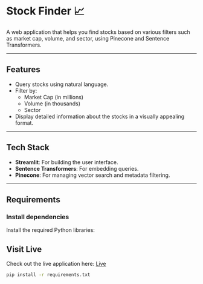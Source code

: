 # Stock Finder 📈

A web application that helps you find stocks based on various filters such as market cap, volume, and sector, using Pinecone and Sentence Transformers.

---

## Features

- Query stocks using natural language.
- Filter by:
  - Market Cap (in millions)
  - Volume (in thousands)
  - Sector
- Display detailed information about the stocks in a visually appealing format.

---

## Tech Stack

- **Streamlit**: For building the user interface.
- **Sentence Transformers**: For embedding queries.
- **Pinecone**: For managing vector search and metadata filtering.

---

## Requirements

### Install dependencies
Install the required Python libraries:

## Visit Live
Check out the live application here: [Live](https://rafiks7-stock-finder-app-xnxdfp.streamlit.app/)

```bash
pip install -r requirements.txt
```

